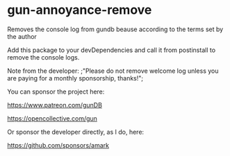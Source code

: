 # gun-annoyance-remove
Removes the console log from gundb beause according to the terms set by the author

Add this package to your devDependencies and call it from postinstall to remove the console logs.

Note from the developer:
;"Please do not remove welcome log unless you are paying for a monthly sponsorship, thanks!";

You can sponsor the project here:

https://www.patreon.com/gunDB

https://opencollective.com/gun

Or sponsor the developer directly, as I do, here:

https://github.com/sponsors/amark
